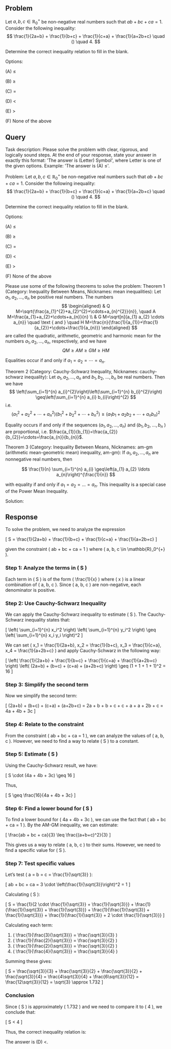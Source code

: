 ## Problem

Let $a, b, c \in \mathbb{R}_0^{+}$ be non-negative real numbers such that $ab + bc + ca = 1$. Consider the following inequality:
$$
\frac{1}{2a+b} + \frac{1}{b+c} + \frac{1}{c+a} + \frac{1}{a+2b+c} \quad () \quad 4.
$$

Determine the correct inequality relation to fill in the blank.

Options:

(A) $\leq$ 

(B) $\geq$

(C) $=$ 

(D) $<$

(E) $>$

(F) None of the above

## Query

Task description: Please solve the problem with clear, rigorous, and logically sound steps. At the end of your response, state your answer in exactly this format: 'The answer is (Letter) Symbol', where Letter is one of the given options. Example: 'The answer is (A) $\leq$'.

Problem: Let $a, b, c \in \mathbb{R}_0^{+}$ be non-negative real numbers such that $ab + bc + ca = 1$. Consider the following inequality:
$$
\frac{1}{2a+b} + \frac{1}{b+c} + \frac{1}{c+a} + \frac{1}{a+2b+c} \quad () \quad 4.
$$

Determine the correct inequality relation to fill in the blank.

Options:

(A) $\leq$ 

(B) $\geq$

(C) $=$ 

(D) $<$

(E) $>$

(F) None of the above

Please use some of the following theorems to solve the problem:
Theorem 1 (Category: Inequality Between Means, Nicknames: mean inequalities): Let $a_{1}, a_{2}, \ldots, a_{n}$ be positive real numbers. The numbers
$$
\begin{aligned}
& Q M=\sqrt{\frac{a_{1}^{2}+a_{2}^{2}+\cdots+a_{n}^{2}}{n}}, \quad A M=\frac{a_{1}+a_{2}+\cdots+a_{n}}{n} \\
& G M=\sqrt[n]{a_{1} a_{2} \cdots a_{n}} \quad \text { and } \quad H M=\frac{n}{\frac{1}{a_{1}}+\frac{1}{a_{2}}+\cdots+\frac{1}{a_{n}}}
\end{aligned}
$$
are called the quadratic, arithmetic, geometric and harmonic mean for the numbers $a_{1}, a_{2}, \ldots, a_{n}$, respectively, and we have
$$
Q M \geq A M \geq G M \geq H M
$$

Equalities occur if and only if $a_{1}=a_{2}=\cdots=a_{n}$.

Theorem 2 (Category: Cauchy-Schwarz Inequality, Nicknames: cauchy-schwarz inequality): Let $a_{1}, a_{2}, \ldots, a_{n}$ and $b_{1}, b_{2}$, $\ldots, b_{n}$ be real numbers. Then we have
$$
\left(\sum_{i=1}^{n} a_{i}^{2}\right)\left(\sum_{i=1}^{n} b_{i}^{2}\right) \geq\left(\sum_{i=1}^{n} a_{i} b_{i}\right)^{2}
$$
i.e.
$$
\left(a_{1}^{2}+a_{2}^{2}+\cdots+a_{n}^{2}\right)\left(b_{1}^{2}+b_{2}^{2}+\cdots+b_{n}^{2}\right) \geq\left(a_{1} b_{1}+a_{2} b_{2}+\cdots+a_{n} b_{n}\right)^{2}
$$

Equality occurs if and only if the sequences $\left(a_{1}, a_{2}, \ldots, a_{n}\right)$ and $\left(b_{1}, b_{2}\right.$, $\ldots, b_{n}$ ) are proportional, i.e. $\frac{a_{1}}{b_{1}}=\frac{a_{2}}{b_{2}}=\cdots=\frac{a_{n}}{b_{n}}$.

Theorem 3 (Category: Inequality Between Means, Nicknames: am-gm (arithmetic mean-geometric mean) inequality, am-gm): If $a_{1}, a_{2}, \ldots, a_{n}$ are nonnegative real numbers, then

$$
\frac{1}{n} \sum_{i=1}^{n} a_{i} \geq\left(a_{1} a_{2} \ldots a_{n}\right)^{\frac{1}{n}}
$$

with equality if and only if $a_{1}=a_{2}=\ldots=a_{n}$. This inequality is a special case of the Power Mean Inequality.

Solution:

## Response

To solve the problem, we need to analyze the expression 

\[
S = \frac{1}{2a+b} + \frac{1}{b+c} + \frac{1}{c+a} + \frac{1}{a+2b+c}
\]

given the constraint \( ab + bc + ca = 1 \) where \( a, b, c \in \mathbb{R}_0^{+} \).

### Step 1: Analyze the terms in \( S \)

Each term in \( S \) is of the form \( \frac{1}{x} \) where \( x \) is a linear combination of \( a, b, c \). Since \( a, b, c \) are non-negative, each denominator is positive.

### Step 2: Use Cauchy-Schwarz Inequality

We can apply the Cauchy-Schwarz inequality to estimate \( S \). The Cauchy-Schwarz inequality states that:

\[
\left( \sum_{i=1}^{n} x_i^2 \right) \left( \sum_{i=1}^{n} y_i^2 \right) \geq \left( \sum_{i=1}^{n} x_i y_i \right)^2
\]

We can set \( x_1 = \frac{1}{2a+b}, x_2 = \frac{1}{b+c}, x_3 = \frac{1}{c+a}, x_4 = \frac{1}{a+2b+c} \) and apply Cauchy-Schwarz in the following way:

\[
\left( \frac{1}{2a+b} + \frac{1}{b+c} + \frac{1}{c+a} + \frac{1}{a+2b+c} \right) \left( (2a+b) + (b+c) + (c+a) + (a+2b+c) \right) \geq (1 + 1 + 1 + 1)^2 = 16
\]

### Step 3: Simplify the second term

Now we simplify the second term:

\[
(2a+b) + (b+c) + (c+a) + (a+2b+c) = 2a + b + b + c + c + a + a + 2b + c = 4a + 4b + 3c
\]

### Step 4: Relate to the constraint

From the constraint \( ab + bc + ca = 1 \), we can analyze the values of \( a, b, c \). However, we need to find a way to relate \( S \) to a constant.

### Step 5: Estimate \( S \)

Using the Cauchy-Schwarz result, we have:

\[
S \cdot (4a + 4b + 3c) \geq 16
\]

Thus,

\[
S \geq \frac{16}{4a + 4b + 3c}
\]

### Step 6: Find a lower bound for \( S \)

To find a lower bound for \( 4a + 4b + 3c \), we can use the fact that \( ab + bc + ca = 1 \). By the AM-GM inequality, we can estimate:

\[
\frac{ab + bc + ca}{3} \leq \frac{(a+b+c)^2}{3}
\]

This gives us a way to relate \( a, b, c \) to their sums. However, we need to find a specific value for \( S \).

### Step 7: Test specific values

Let’s test \( a = b = c = \frac{1}{\sqrt{3}} \):

\[
ab + bc + ca = 3 \cdot \left(\frac{1}{\sqrt{3}}\right)^2 = 1
\]

Calculating \( S \):

\[
S = \frac{1}{2 \cdot \frac{1}{\sqrt{3}} + \frac{1}{\sqrt{3}}} + \frac{1}{\frac{1}{\sqrt{3}} + \frac{1}{\sqrt{3}}} + \frac{1}{\frac{1}{\sqrt{3}} + \frac{1}{\sqrt{3}}} + \frac{1}{\frac{1}{\sqrt{3}} + 2 \cdot \frac{1}{\sqrt{3}}} 
\]

Calculating each term:

1. \( \frac{1}{\frac{3}{\sqrt{3}}} = \frac{\sqrt{3}}{3} \)
2. \( \frac{1}{\frac{2}{\sqrt{3}}} = \frac{\sqrt{3}}{2} \)
3. \( \frac{1}{\frac{2}{\sqrt{3}}} = \frac{\sqrt{3}}{2} \)
4. \( \frac{1}{\frac{4}{\sqrt{3}}} = \frac{\sqrt{3}}{4} \)

Summing these gives:

\[
S = \frac{\sqrt{3}}{3} + \frac{\sqrt{3}}{2} + \frac{\sqrt{3}}{2} + \frac{\sqrt{3}}{4} = \frac{4\sqrt{3}}{4} + \frac{6\sqrt{3}}{12} = \frac{12\sqrt{3}}{12} = \sqrt{3} \approx 1.732
\]

### Conclusion

Since \( S \) is approximately \( 1.732 \) and we need to compare it to \( 4 \), we conclude that:

\[
S < 4
\]

Thus, the correct inequality relation is:

The answer is (D) $<$.